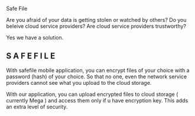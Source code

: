 Safe File

Are you afraid of your data is getting stolen or watched by others? Do you beleive cloud service providers? Are cloud service providers trustworthy?

Yes we have a solution. 
## S A F E F I L E

With safefile mobile application, you can encrypt files of your choice with a password (hash) of your choice. So that no one, even the network service providers cannot see what you upload to the cloud storage.

With our application, you can upload encrypted files to cloud storage ( currently Mega ) and access them only if u have encryption key. This adds an extra level of security.
